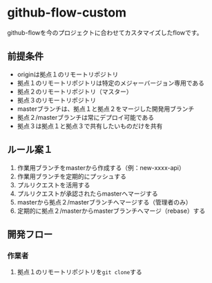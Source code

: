 # github-flow-custom
github-flowを今のプロジェクトに合わせてカスタマイズしたflowです。

## 前提条件
- originは拠点１のリモートリポジトリ
- 拠点１のリモートリポジトリは特定のメジャーバージョン専用である
- 拠点２のリモートリポジトリ（マスター）
- 拠点３のリモートリポジトリ
- masterブランチは、拠点１と拠点２をマージした開発用ブランチ
- 拠点２/masterブランチは常にデプロイ可能である
- 拠点３は拠点１と拠点３で共有したいものだけを共有

## ルール案１
1. 作業用ブランチをmasterから作成する（例：new-xxxx-api）
2. 作業用ブランチを定期的にプッシュする
3. プルリクエストを活用する
4. プルリクエストが承認されたらmasterへマージする
5. masterから拠点２/masterブランチへマージする（管理者のみ）
6. 定期的に拠点２/masterからmasterブランチへマージ（rebase）する

## 開発フロー
### 作業者
1. 拠点１のリモートリポジトリを`git clone`する
